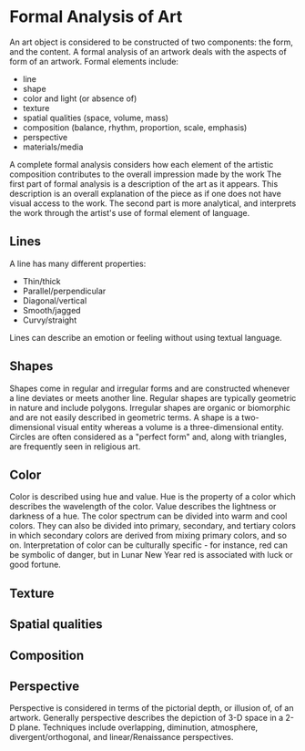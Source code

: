 # Formal Analysis of Art
An art object is considered to be constructed of two components: the form, and the content. A formal analysis of an artwork deals with the aspects of form of an artwork. Formal elements include:
- line
- shape
- color and light (or absence of)
- texture
- spatial qualities (space, volume, mass)
- composition (balance, rhythm, proportion, scale, emphasis)
- perspective
- materials/media

A complete formal analysis considers how each element of the artistic composition contributes to the overall impression made by the work The first part of formal analysis is a description of the art as it appears. This description is an overall explanation of the piece as if one does not have visual access to the work. The second part is more analytical, and interprets the work through the artist's use of formal element of language.

## Lines
A line has many different properties:
- Thin/thick
- Parallel/perpendicular
- Diagonal/vertical
- Smooth/jagged
- Curvy/straight

Lines can describe an emotion or feeling without using textual language.

## Shapes
Shapes come in regular and irregular forms and are constructed whenever a line deviates or meets another line. Regular shapes are typically geometric in nature and include polygons. Irregular shapes are organic or biomorphic and are not easily described in geometric terms. A shape is a two-dimensional visual entity whereas a volume is a three-dimensional entity. Circles are often considered as a "perfect form" and, along with triangles, are frequently seen in religious art.

## Color
Color is described using hue and value. Hue is the property of a color which describes the wavelength of the color. Value describes the lightness or darkness of a hue. The color spectrum can be divided into warm and cool colors. They can also be divided into primary, secondary, and tertiary colors in which secondary colors are derived from mixing primary colors, and so on. Interpretation of color can be culturally specific - for instance, red can be symbolic of danger, but in Lunar New Year red is associated with luck or good fortune.

## Texture

## Spatial qualities

## Composition

## Perspective
Perspective is considered in terms of the pictorial depth, or illusion of, of an artwork. Generally perspective describes the depiction of 3-D space in a 2-D plane. Techniques include overlapping, diminution, atmosphere, divergent/orthogonal, and linear/Renaissance perspectives.

